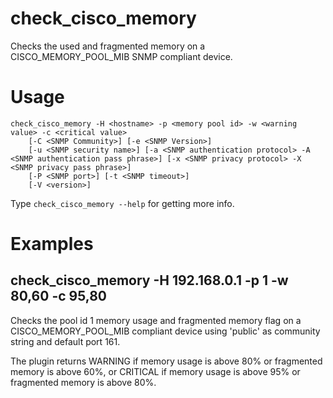 # check_cisco_memory

Checks the used and fragmented memory on a CISCO_MEMORY_POOL_MIB SNMP compliant device.

# Usage

    check_cisco_memory -H <hostname> -p <memory pool id> -w <warning value> -c <critical value>
        [-C <SNMP Community>] [-e <SNMP Version>]
        [-u <SNMP security name>] [-a <SNMP authentication protocol> -A <SNMP authentication pass phrase>] [-x <SNMP privacy protocol> -X <SNMP privacy pass phrase>]
        [-P <SNMP port>] [-t <SNMP timeout>]
        [-V <version>]

Type `check_cisco_memory --help` for getting more info.

# Examples
## check_cisco_memory -H 192.168.0.1 -p 1 -w 80,60 -c 95,80
Checks the pool id 1 memory usage and fragmented memory flag on a CISCO_MEMORY_POOL_MIB compliant device using 'public' as community string and default port 161.

The plugin returns WARNING if memory usage is above 80% or fragmented memory is above 60%, or CRITICAL if memory usage is above 95% or fragmented memory is above 80%.